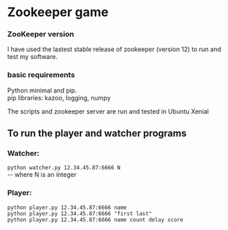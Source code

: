 # Zookeeper game   

### ZooKeeper version   
I have used the lastest stable release of zookeeper (version 12) to run and test my software.   

### basic requirements  

Python minimal and pip.   
pip libraries: kazoo, logging, numpy   

The scripts and zookeeper server are run and tested in Ubuntu Xenial   

## To run the player and watcher programs   
### Watcher:   
`python watcher.py 12.34.45.87:6666 N`   
-- where N is an integer   

### Player:   
`python player.py 12.34.45.87:6666 name`  
`python player.py 12.34.45.87:6666 "first last"`   
`python player.py 12.34.45.87:6666 name count delay score`   
   
